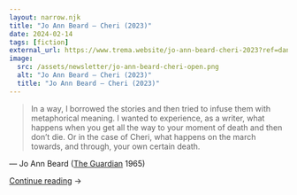 ```yaml
---
layout: narrow.njk
title: "Jo Ann Beard – Cheri (2023)"
date: 2024-02-14
tags: [fiction]
external_url: https://www.trema.website/jo-ann-beard-cheri-2023?ref=daniel.pizza
image:
  src: /assets/newsletter/jo-ann-beard-cheri-open.png
  alt: "Jo Ann Beard – Cheri (2023)"
  title: "Jo Ann Beard – Cheri (2023)"
---
```


> In a way, I borrowed the stories and then tried to infuse them with metaphorical meaning. I wanted to experience, as a writer, what happens when you get all the way to your moment of death and then don’t die. Or in the case of Cheri, what happens on the march towards, and through, your own certain death.

<span class="uppercase font-sans text-sm mt-0 font-medium tracking-wide text-black/50 dark:text-white/30">— Jo Ann Beard ([The Guardian](https://www.theguardian.com/books/2023/aug/12/jo-ann-beard-nothing-in-writing-is-ever-particularly-enjoyable-to-me?ref=daniel.pizza) 1965)</span>

<a href="{{ external_url }}" title="Read my recommendation for Cheri by Jo Ann Beard" rel="external" target="_blank">Continue reading</a> →